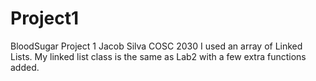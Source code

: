 # Project1
BloodSugar Project 1
Jacob Silva
COSC 2030
I used an array of Linked Lists. My linked list class is the same as Lab2 with a few extra functions added.

